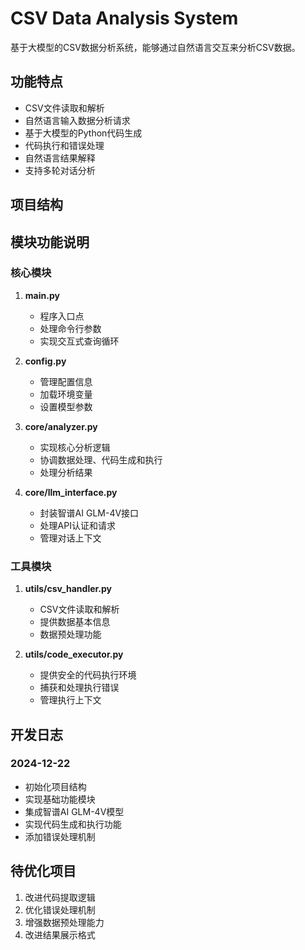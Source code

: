 # CSV Data Analysis System

基于大模型的CSV数据分析系统，能够通过自然语言交互来分析CSV数据。

## 功能特点

- CSV文件读取和解析
- 自然语言输入数据分析请求
- 基于大模型的Python代码生成
- 代码执行和错误处理
- 自然语言结果解释
- 支持多轮对话分析

## 项目结构

## 模块功能说明

### 核心模块
1. **main.py**
   - 程序入口点
   - 处理命令行参数
   - 实现交互式查询循环

2. **config.py**
   - 管理配置信息
   - 加载环境变量
   - 设置模型参数

3. **core/analyzer.py**
   - 实现核心分析逻辑
   - 协调数据处理、代码生成和执行
   - 处理分析结果

4. **core/llm_interface.py**
   - 封装智谱AI GLM-4V接口
   - 处理API认证和请求
   - 管理对话上下文

### 工具模块
1. **utils/csv_handler.py**
   - CSV文件读取和解析
   - 提供数据基本信息
   - 数据预处理功能

2. **utils/code_executor.py**
   - 提供安全的代码执行环境
   - 捕获和处理执行错误
   - 管理执行上下文

## 开发日志

### 2024-12-22
- 初始化项目结构
- 实现基础功能模块
- 集成智谱AI GLM-4V模型
- 实现代码生成和执行功能
- 添加错误处理机制

## 待优化项目
1. 改进代码提取逻辑
2. 优化错误处理机制
3. 增强数据预处理能力
4. 改进结果展示格式